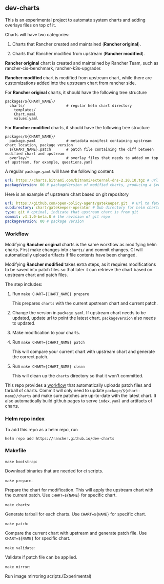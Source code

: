 ## dev-charts

This is an experimental project to automate system charts and adding overlays files on top of it.

Charts will have two categories: 

1. Charts that Rancher created and maintained (**Rancher original**).

2. Charts that Rancher modified from upstream (**Rancher modified**). 

**Rancher original** chart is created and maintained by Rancher Team, such as rancher-cis-benchmark, rancher-k3s-upgrader. 

**Rancher modified** chart is modified from upstream chart, while there are customizations added into the upstream chart from rancher side.

For **Rancher original** charts, it should have the following tree structure

```text
packages/${CHART_NAME}/
  charts/                   # regular helm chart directory
    templates/
    Chart.yaml
    values.yaml
```

For **Rancher modified** charts, it should have the following tree structure

```text
packages/${CHART_NAME}/
  package.yaml              # metadata manifest containing upstream chart location, package version
  ${CHART_NAME}.patch       # patch file containing the diff between modified chart and upstream
  overlay/*                 # overlay files that needs to added on top of upstream, for example, questions.yaml
```

A regular `package.yaml` will have the following content:

```yaml
url: https://charts.bitnami.com/bitnami/external-dns-2.20.10.tgz # url to fetch upstream chart
packageVersion: 00 # packageVersion of modified charts, producing a $version-$packageVersion chart. For example, if istio 1.4.7 is modified with changes, rancher produces a 1.4.700 chart version that includes the modification rancher made on top of upstream charts.
```

Here is an example of upstream chart based on git repository

```yaml
url: https://github.com/open-policy-agent/gatekeeper.git  # Url to fetch upstream chart from git
subdirectory: chart/gatekeeper-operator # Sub directory for helm charts in git repo
type: git # optinal, indicate that upstream chart is from git
commit: v3.1.0-beta.8 # the revision of git repo
packageVersion: 00 # package version
``` 

### Workflow

Modifying **Rancher original** charts is the same workflow as modifying helm charts. First make changes into `charts/` and commit changes. CI will automatically upload artifacts if file contents have been changed.

Modifying **Rancher modified** takes extra steps, as it requires modifications to be saved into patch files so that later it can retrieve the chart based on upstream chart and patch files.

The step includes:

1. Run `make CHART={CHART_NAME} prepare`
   
   This prepares `charts` with the current upstream chart and current patch. 
   
2. Change the version in `package.yaml`. If upstream chart needs to be updated, update url to point the latest chart. `packageVersion` also needs to updated.

3. Make modification to your charts. 

4. Run `make CHART={CHART_NAME} patch`
 
   This will compare your current chart with upstream chart and generate the correct patch. 
   
5. Run `make CHART={CHART_NAME} clean`
   
   This will clean up the `charts` directory so that it won't committed.

This repo provides a [workflow](./.github/workflows) that automatically uploads patch files and tarball of charts. Commit will only need to update `package/${chart-name}/charts` and make sure patches are 
up-to-date with the latest chart. It also automatically build github pages to serve `index.yaml` and artifacts of charts.

### Helm repo index

To add this repo as a helm repo, run

```text
helm repo add https://rancher.github.io/dev-charts
```

### Makefile

`make bootstrap`: 

Download binaries that are needed for ci scripts.

`make prepare`: 

Prepare the chart for modification. This will apply the upstream chart with the current patch. Use `CHART=${NAME}` for specific chart.

`make charts`: 

Generate tarball for each charts. Use `CHART=${NAME}` for specific chart.

`make patch`: 

Compare the current chart with upstream and generate patch file. Use `CHART=${NAME}` for specific chart. 

`make validate`:

Validate if patch file can be applied.

`make mirror`: 

Run image mirroring scripts.(Experimental)
